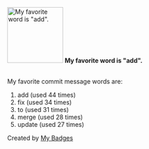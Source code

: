 <img src="https://github.com/my-badges/my-badges/blob/master/src/all-badges/favorite-word/favorite-word.png?raw=true" alt="My favorite word is &quot;add&quot;." title="My favorite word is &quot;add&quot;." width="128">
<strong>My favorite word is &quot;add&quot;.</strong>
<br><br>

My favorite commit message words are:

1. add (used 44 times)
2. fix (used 34 times)
3. to (used 31 times)
4. merge (used 28 times)
5. update (used 27 times)


Created by <a href="https://github.com/my-badges/my-badges">My Badges</a>